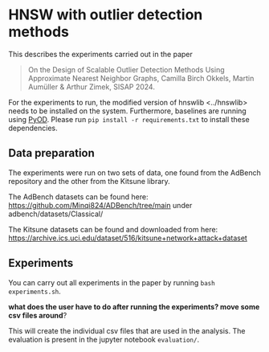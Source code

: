 # HNSW with outlier detection methods

This describes the experiments carried out in the paper 

> On the Design of Scalable Outlier Detection Methods Using Approximate Nearest Neighbor Graphs, Camilla Birch Okkels, Martin Aumüller & Arthur Zimek, SISAP 2024. 

For the experiments to run, the modified version of hnswlib <../hnswlib> needs to be installed on the system. Furthermore, baselines are running using [PyOD](https://github.com/yzhao062/pyod).
Please run `pip install -r requirements.txt` to install these dependencies. 

## Data preparation

The experiments were run on two sets of data, one found from the AdBench repository and the other from the Kitsune library.

The AdBench datasets can be found here: https://github.com/Minqi824/ADBench/tree/main 
under adbench/datasets/Classical/

The Kitsune datasets can be found and downloaded from here: https://archive.ics.uci.edu/dataset/516/kitsune+network+attack+dataset

## Experiments

You can carry out all experiments in the paper by running `bash experiments.sh`.

**what does the user have to do after running the experiments? move some csv files around**?

This will create the individual csv files that are used in the analysis. The evaluation is present in the jupyter notebook `evaluation/`. 
